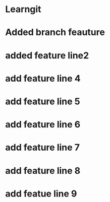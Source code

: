 # Learngit
# Added branch feauture
# added feature line2
# add feature line 4
# add feature line 5
# add feature line 6
# add feature line 7
# add feature line 8
# add featue line 9


